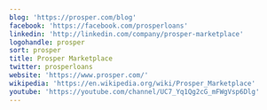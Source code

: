```yaml
---
blog: 'https://prosper.com/blog'
facebook: 'https://facebook.com/prosperloans'
linkedin: 'http://linkedin.com/company/prosper-marketplace'
logohandle: prosper
sort: prosper
title: Prosper Marketplace
twitter: prosperloans
website: 'https://www.prosper.com/'
wikipedia: 'https://en.wikipedia.org/wiki/Prosper_Marketplace'
youtube: 'https://youtube.com/channel/UC7_Yq1Qg2cG_mFWgVsp6Dlg'
---
```

